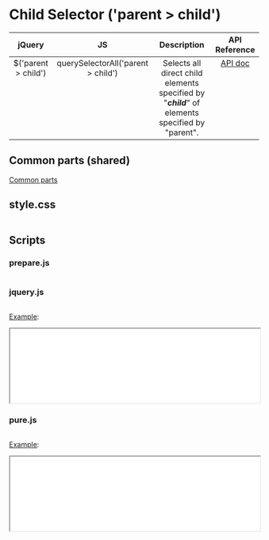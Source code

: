 # Child Selector ('parent > child')

<style>
td {
  vertical-align: top;
}
</style>

| jQuery | JS | Description | API Reference |
|:--:|:--:|:--:|:--:|
| $('parent > child') | querySelectorAll('parent > child') | Selects all direct child elements specified by "**_child_**" of elements specified by "parent". | [API doc](https://api.jquery.com/child-selector/) |

## Common parts (shared)

[Common parts](/docs/mdview.html?example/index.md)

## style.css

```css:src/style.css
```

## Scripts

### prepare.js

```js:src/prepare.js
```

### jquery.js

```js:src/jquery.js
```

[Example](example.html?jquery):

<iframe width="100%" height="150" src="example.html?jquery"></iframe>

### pure.js

```js:src/pure.js
```

[Example](example.html?pure):

<iframe width="100%" height="150" src="example.html?pure"></iframe>
